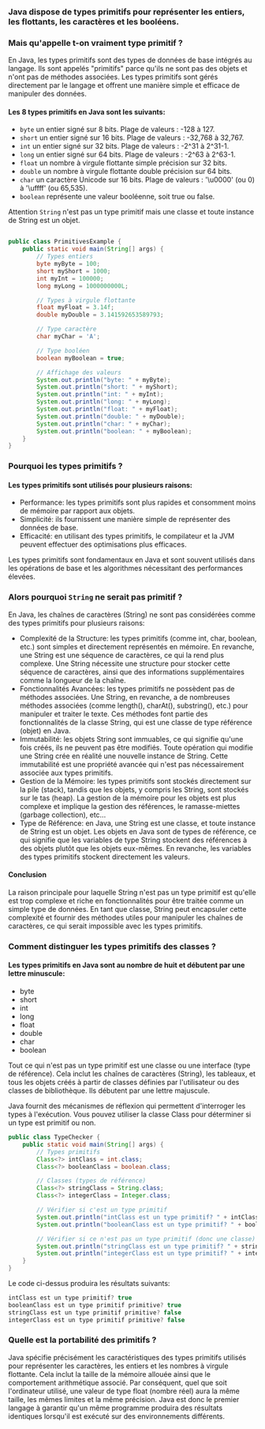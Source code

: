 ### Java dispose de types primitifs pour représenter les entiers, les flottants, les caractères et les booléens.  
### Mais qu'appelle t-on vraiment type primitif ?  

En Java, les types primitifs sont des types de données de base intégrés au langage. Ils sont appelés "primitifs" parce qu'ils ne sont pas des objets et n'ont pas de méthodes associées. Les types primitifs sont gérés directement par le langage et offrent une manière simple et efficace de manipuler des données.  

#### Les 8 types primitifs en Java sont les suivants:

- `byte` un entier signé sur 8 bits. Plage de valeurs : -128 à 127.
- `short` un entier signé sur 16 bits. Plage de valeurs : -32,768 à 32,767.
- `int` un entier signé sur 32 bits. Plage de valeurs : -2^31 à 2^31-1.
- `long` un entier signé sur 64 bits. Plage de valeurs : -2^63 à 2^63-1.
- `float` un nombre à virgule flottante simple précision sur 32 bits.
- `double` un nombre à virgule flottante double précision sur 64 bits.
- `char` un caractère Unicode sur 16 bits. Plage de valeurs : '\u0000' (ou 0) à '\uffff' (ou 65,535).
- `boolean` représente une valeur booléenne, soit true ou false.
  

Attention `String` n'est pas un type primitif mais une classe et toute instance de String est un objet.  

```java

public class PrimitivesExample {
    public static void main(String[] args) {
        // Types entiers
        byte myByte = 100;
        short myShort = 1000;
        int myInt = 100000;
        long myLong = 1000000000L;

        // Types à virgule flottante
        float myFloat = 3.14f;
        double myDouble = 3.141592653589793;

        // Type caractère
        char myChar = 'A';

        // Type booléen
        boolean myBoolean = true;

        // Affichage des valeurs
        System.out.println("byte: " + myByte);
        System.out.println("short: " + myShort);
        System.out.println("int: " + myInt);
        System.out.println("long: " + myLong);
        System.out.println("float: " + myFloat);
        System.out.println("double: " + myDouble);
        System.out.println("char: " + myChar);
        System.out.println("boolean: " + myBoolean);
    }
}

```

### Pourquoi les types primitifs ?  

#### Les types primitifs sont utilisés pour plusieurs raisons:

- Performance: les types primitifs sont plus rapides et consomment moins de mémoire par rapport aux objets.
- Simplicité: ils fournissent une manière simple de représenter des données de base.
- Efficacité: en utilisant des types primitifs, le compilateur et la JVM peuvent effectuer des optimisations plus efficaces.  
  
Les types primitifs sont fondamentaux en Java et sont souvent utilisés dans les opérations de base et les algorithmes nécessitant des performances élevées.


### Alors pourquoi `String` ne serait pas primitif ?


En Java, les chaînes de caractères (String) ne sont pas considérées comme des types primitifs pour plusieurs raisons:  


- Complexité de la Structure: les types primitifs (comme int, char, boolean, etc.) sont simples et directement représentés en mémoire. En revanche, une String est une séquence de caractères, ce qui la rend plus complexe. Une String nécessite une structure pour stocker cette séquence de caractères, ainsi que des informations supplémentaires comme la longueur de la chaîne.  
- Fonctionnalités Avancées: les types primitifs ne possèdent pas de méthodes associées. Une String, en revanche, a de nombreuses méthodes associées (comme length(), charAt(), substring(), etc.) pour manipuler et traiter le texte. Ces méthodes font partie des fonctionnalités de la classe String, qui est une classe de type référence (objet) en Java.
- Immutabilité: les objets String sont immuables, ce qui signifie qu'une fois créés, ils ne peuvent pas être modifiés. Toute opération qui modifie une String crée en réalité une nouvelle instance de String. Cette immutabilité est une propriété avancée qui n'est pas nécessairement associée aux types primitifs.
- Gestion de la Mémoire: les types primitifs sont stockés directement sur la pile (stack), tandis que les objets, y compris les String, sont stockés sur le tas (heap). La gestion de la mémoire pour les objets est plus complexe et implique la gestion des références, le ramasse-miettes (garbage collection), etc...
- Type de Référence: en Java, une String est une classe, et toute instance de String est un objet. Les objets en Java sont de types de référence, ce qui signifie que les variables de type String stockent des références à des objets plutôt que les objets eux-mêmes. En revanche, les variables des types primitifs stockent directement les valeurs.  

#### Conclusion  
La raison principale pour laquelle String n'est pas un type primitif est qu'elle est trop complexe et riche en fonctionnalités pour être traitée comme un simple type de données. En tant que classe, String peut encapsuler cette complexité et fournir des méthodes utiles pour manipuler les chaînes de caractères, ce qui serait impossible avec les types primitifs.  

### Comment distinguer les types primitifs des classes ?


####  Les types primitifs en Java sont au nombre de huit et débutent par une lettre minuscule:

- byte  
- short  
- int  
- long  
- float  
- double  
- char   
- boolean  
  
Tout ce qui n'est pas un type primitif est une classe ou une interface (type de référence). Cela inclut les chaînes de caractères (String), les tableaux, et tous les objets créés à partir de classes définies par l'utilisateur ou des classes de bibliothèque. Ils débutent par une lettre majuscule.   

Java fournit des mécanismes de réflexion qui permettent d'interroger les types à l'exécution. Vous pouvez utiliser la classe Class pour déterminer si un type est primitif ou non.  

```java
public class TypeChecker {
    public static void main(String[] args) {
        // Types primitifs
        Class<?> intClass = int.class;
        Class<?> booleanClass = boolean.class;

        // Classes (types de référence)
        Class<?> stringClass = String.class;
        Class<?> integerClass = Integer.class;

        // Vérifier si c'est un type primitif
        System.out.println("intClass est un type primitif? " + intClass.isPrimitive());
        System.out.println("booleanClass est un type primitif? " + booleanClass.isPrimitive());

        // Vérifier si ce n'est pas un type primitif (donc une classe)
        System.out.println("stringClass est un type primitif? " + stringClass.isPrimitive());
        System.out.println("integerClass est un type primitif? " + integerClass.isPrimitive());
    }
}


```

Le code ci-dessus produira les résultats suivants:  


```csharp
intClass est un type primitif? true
booleanClass est un type primitif primitive? true
stringClass est un type primitif primitive? false
integerClass est un type primitif primitive? false

```

### Quelle est la portabilité des primitifs ?  
  
Java spécifie précisément les caractéristiques des types primitifs utilisés pour représenter les caractères, les entiers et les nombres à virgule flottante. Cela inclut la taille de la mémoire allouée ainsi que le comportement arithmétique associé. Par conséquent, quel que soit l'ordinateur utilisé, une valeur de type float (nombre réel) aura la même taille, les mêmes limites et la même précision. Java est donc le premier langage à garantir qu'un même programme produira des résultats identiques lorsqu'il est exécuté sur des environnements différents.  

